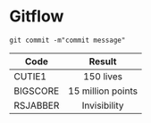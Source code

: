# Gitflow

```
git commit -m"commit message"
```

| Code     |      Result       |
| -------- | :---------------: |
| CUTIE1   |     150 lives     |
| BIGSCORE | 15 million points |
| RSJABBER |   Invisibility    |
